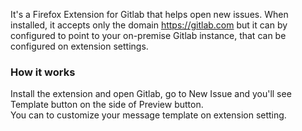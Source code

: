 It's a Firefox Extension for Gitlab that helps open new issues.
When installed, it accepts only the domain https://gitlab.com but it can by configured to point to your on-premise Gitlab instance, that can be configured on extension settings.

### How it works
Install the extension and open Gitlab, go to New Issue and you'll see Template button on the side of Preview button.  
You can to customize your message template on extension setting.
